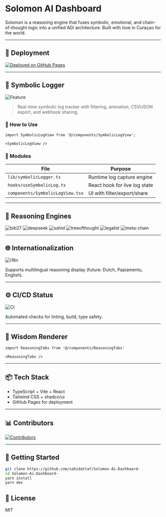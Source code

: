 # Solomon AI Dashboard

Solomon is a reasoning engine that fuses symbolic, emotional, and chain-of-thought logic into a unified AGI architecture. Built with love in Curaçao for the world.

---

## 🚀 Deployment

[![Deployed on GitHub Pages](https://img.shields.io/badge/Live-Dashboard-blue?style=for-the-badge&logo=vercel&logoColor=white)](https://sahidattaf.github.io/Solomon-Ai-Dashboard-/)

---

## 🧠 Symbolic Logger

![Feature](https://img.shields.io/badge/Symbolic%20Logging-Enabled-10B981?style=for-the-badge&logo=logstash&logoColor=white)

> Real-time symbolic log tracker with filtering, animation, CSV/JSON export, and webhook sharing.

### 🔗 How to Use

```tsx
import SymbolicLogView from '@/components/SymbolicLogView';

<SymbolicLogView />
```

### 🔧 Modules

| File                            | Purpose                             |
|--------------------------------|-------------------------------------|
| `lib/symbolicLogger.ts`         | Runtime log capture engine          |
| `hooks/useSymbolicLog.ts`       | React hook for live log state       |
| `components/SymbolicLogView.tsx`| UI with filter/export/share         |

---

## 🔭 Reasoning Engines

![bib27](https://img.shields.io/badge/bib27-core-10B981?style=flat-square)
![deepseek](https://img.shields.io/badge/deepseek-beta-3B82F6?style=flat-square)
![sahid](https://img.shields.io/badge/sahid-mode-F59E0B?style=flat-square)
![treeofthought](https://img.shields.io/badge/treeofthought-active-8B5CF6?style=flat-square)
![legalist](https://img.shields.io/badge/legalist-theory-6366F1?style=flat-square)
![meta-chain](https://img.shields.io/badge/meta--chain-experimental-EC4899?style=flat-square)

---

## 🌐 Internationalization

![i18n](https://img.shields.io/badge/i18n-ready-10B981?style=flat-square&logo=translate)

Supports multilingual reasoning display (future: Dutch, Papiamentu, English).

---

## ⚙️ CI/CD Status

![CI](https://github.com/sahidattaf/Solomon-Ai-Dashboard-/actions/workflows/ci.yml/badge.svg)

Automated checks for linting, build, type safety.

---

## 🧵 Wisdom Renderer

```tsx
import ReasoningTabs from '@/components/ReasoningTabs'

<ReasoningTabs />
```

---

## 📦 Tech Stack
- TypeScript + Vite + React
- Tailwind CSS + shadcn/ui
- GitHub Pages for deployment

---

## 📊 Contributors

[![Contributors](https://contrib.rocks/image?repo=sahidattaf/Solomon-Ai-Dashboard-)](https://github.com/sahidattaf/Solomon-Ai-Dashboard-/graphs/contributors)

---

## 🚀 Getting Started
```bash
git clone https://github.com/sahidattaf/Solomon-Ai-Dashboard-
cd Solomon-Ai-Dashboard-
yarn install
yarn dev
```

## 📜 License
MIT

